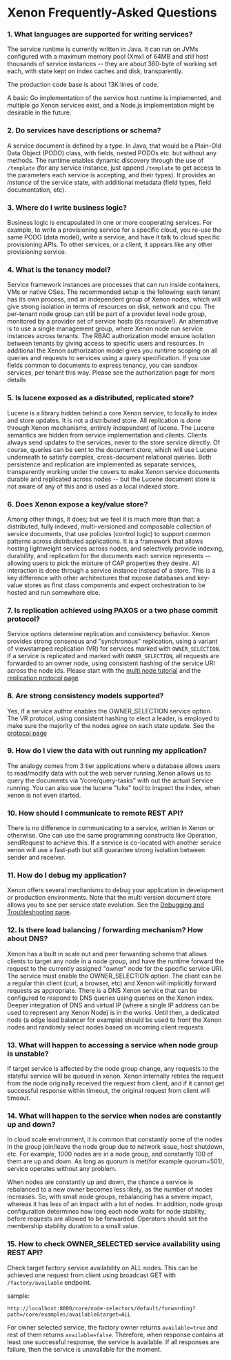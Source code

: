 # Xenon Frequently-Asked Questions

### 1. What languages are supported for writing services?

The service  runtime is currently  written in Java.  It can run  on JVMs
configured with  a maximum memory  pool (Xmx)  of 64MB and  _still_ host
thousands of service instances -- they are about 360-byte of working set
each, with state kept on index caches and disk, transparently.

The production code base is about 13K lines of code.

A basic  Go implementation of  the service host runtime  is implemented,
and multiple go  Xenon services exist, and a  Node.js implementation might
be desirable in the future.

### 2. Do services have descriptions or schema?

A  service document  is defined  by a  type. In  Java, that  would be  a
Plain-Old Data Object  (PODO) class, with fields, nested  PODOs etc. but
without any methods.  The runtime enables dynamic  discovery through the
use of `/template` (for any service instance, just append `/template` to
get  access to  the  parameters  each service  is  accepting, and  their
types). It provides an _instance_  of the service state, with additional
metadata (field types, field documentation, etc).

### 3. Where do I write business logic?

Business logic is encapsulated in  one or more cooperating services. For
example,  to write  a provisioning  service  for a  specific cloud,  you
re-use the same PODO (data model), write  a service, and have it talk to
cloud specific  provisioning APIs.  To other services,  or a  client, it
appears like any other provisioning service. 

### 4. What is the tenancy model?

Service  framework   instances  are   processes  that  can   run  inside
containers, VMs or native OSes.  The recommended setup is the following:
each tenant has its own process,  and an independent group of Xenon nodes,
which will give strong isolation in  terms of resources on disk, network
and  cpu. The  per-tenant node  group can  still be  part of  a provider
level node  group, monitored  by a  provider set  of service  hosts (its
recursive!). An alternative  is to use a single  management group, where
Xenon node  run service instances  across tenants. The  RBAC authorization
model  ensure isolation  between tenants  by giving  access to  specific
users and resources.
In additional the Xenon authorization model gives you runtime scoping on
all queries and requests to services using a query specification. If you
use fields common to documents to express tenancy, you can sandbox services,
per tenant this way. Please see the authorization page for more details

### 5. Is lucene exposed as a distributed, replicated store?

Lucene is  a library hidden behind a core Xenon service, to locally  to index
and store  updates. It is  not a  distributed store. All  replication is
done through Xenon mechanisms, entirely  independent of lucene. The Lucene
semantics are  hidden from  service implementation and  clients. Clients
always  send  updates  to  the  services, never  to  the  store  service
directly. Of  course, queries can be  sent to the document  store, which
will use Lucene underneath to satisfy complex, cross-document relational
queries. Both  persistence and  replication are implemented  as separate
services, transparently  working under  the covers  to make  Xenon service
documents durable and replicated across nodes -- but the Lucene document
store is not aware of any of this and is used as a local indexed store.

### 6. Does Xenon expose a key/value store? 

Among other things,  it does; but we  feel it is much more  than that: a
distributed, fully indexed, multi-versioned and composable collection of
service documents, that  use policies (control logic)  to support common
patterns across distributed applications. It  is a framework that allows
hosting  lightweight  services  across nodes,  and  selectively  provide
indexing,  durability, and  replication for  the documents  each service
represents -- allowing users to pick  the mixture of CAP properties they
desire. All interaction is done through  a service instance instead of a
store. This  is a  key difference with  other architectures  that expose
databases  and key-value  stores as  first class  components and  expect
orchestration to be hosted and run somewhere else.

### 7. Is replication achieved using PAXOS or a two phase commit protocol?
 
Service options determine replication and consistency behavior.
Xenon provides strong consensus and "synchronous" replication, using a variant  of viewstamped replication  (VR) for
services marked with `OWNER_SELECTION`. If a service is replicated and
marked with `OWNER_SELECTION`,  all requests are  forwarded to an owner  node, using
consistent  hashing  of  the service  URI
across the node  ids. Please start with the [multi node tutorial](./Multi-Node-Tutorial)
and the [replication protocol page](./Leader-Election-And-Replication-Design)

### 8. Are strong consistency models supported?

Yes, if a service author  enables the OWNER_SELECTION service option. The
VR protocol, using consistent hashing to  elect a leader, is employed to
make sure the majority of the nodes  agree on each state update. See the
[protocol page](./leaderElectionAndReplicationDesignPage)

### 9. How do I view the data with out running my application?

The analogy comes from 3 tier applications where a database allows users 
to read/modify data with out the web server running.Xenon allows us to query 
the documents via “/core/query-tasks” with out the actual Service running. You can also
use the lucene "luke" tool to inspect the index, when xenon is not even started.

### 10. How should I communicate to remote REST API?

There is no difference in communicating to a service, written in Xenon or 
otherwise. One can use the same programming constructs like Operation, 
sendRequest to achieve this. If a service is co-located with another service
xenon will use a fast-path but still guarantee strong isolation between sender
and receiver.

### 11. How do I debug my application? 

Xenon offers several mechanisms to debug your application in development or 
production environments. Note that the multi version document store allows 
you to see per service state evolution. See the 
[Debugging and Troubleshooting page](./Debugging-and-Troubleshooting).

### 12. Is there load balancing / forwarding mechanism? How about DNS?

Xenon has a built in scale out and peer forwarding scheme that allows
clients to target any node in a node group, and have the runtime forward
the request to the currently assigned "owner" node for the specific service
URI. The service must enable the OWNER_SELECTION option.
The client can be a regular thin client (curl, a browser, etc) and Xenon
will implicitly forward requests as appropriate.
There is a DNS Xenon service that can be configured to respond to DNS queries
using queries on the Xenon index. Deeper integration of DNS and virtual IP
(where a single IP address can be used to represent any Xenon Node) is in the
works. Until then, a dedicated node (a edge load balancer for example) should be used
to front the Xenon nodes and randomly select nodes based on incoming client requests

### 13. What will happen to accessing a service when node group is unstable?

If target service is affected by the node group change, any requests to the stateful service will be queued in xenon.
Xenon internally retries the request from the node originally received the request from client, and if it cannot get successful response within timeout, the original request from client will timeout.

### 14. What will happen to the service when nodes are constantly up and down?

In cloud scale environment, it is common that constantly some of the nodes in the group join/leave the node group due to network issue, host shutdown, etc. For example, 1000 nodes are in a node group, and constantly 100 of them are up and down. As long as quorum is met(for example quorum=501), service operates without any problem.

When nodes are constantly up and down, the chance a service is rebalanced to a new owner becomes less likely, as the number of nodes increases. So, with small node groups, rebalancing has a severe impact, whereas it has less of an impact with a lot of nodes.
In addition, node group configuration determines how long each node waits for node stability, before requests are allowed to be forwarded. Operators should set the membership stability duration to a small value.

### 15. How to check OWNER_SELECTED service availability using REST API?

Check target factory service availability on ALL nodes. This can be achieved one request from client using broadcast GET with `/factory/available` endpoint.

sample:

```
http://localhost:8000/core/node-selectors/default/forwarding?path=/core/examples/available&target=ALL
```

For owner selected service, the factory owner returns `available=true` and rest of them returns `available=false`.
Therefore, when response contains at least one successful response, the service is available. If all responses are failure, then the service is unavailable for the moment.